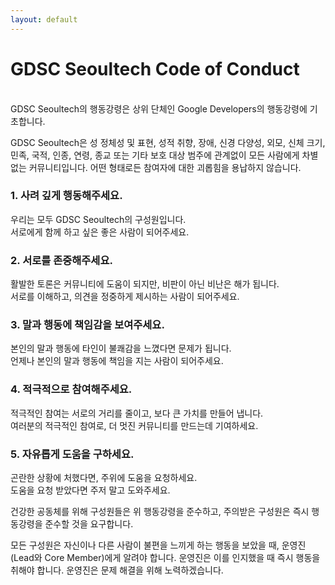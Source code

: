 ```yaml
---
layout: default
---
```


# GDSC Seoultech Code of Conduct
<br>
GDSC Seoultech의 행동강령은 상위 단체인 Google Developers의 행동강령에 기초합니다.

GDSC Seoultech은 성 정체성 및 표현, 성적 취향, 장애, 신경 다양성, 외모, 신체 크기, 민족, 국적, 인종, 연령, 종교 또는 기타 보호 대상 범주에 관계없이 모든 사람에게 차별 없는 커뮤니티입니다. 어떤 형태로든 참여자에 대한 괴롭힘을 용납하지 않습니다.

### 1. **사려 깊게 행동해주세요.**

우리는 모두 GDSC Seoultech의 구성원입니다. <br>
서로에게 함께 하고 싶은 좋은 사람이 되어주세요. 
   
### 2. **서로를 존중해주세요.**

활발한 토론은 커뮤니티에 도움이 되지만, 비판이 아닌 비난은 해가 됩니다. <br>
서로를 이해하고, 의견을 정중하게 제시하는 사람이 되어주세요.
   

### 3. **말과 행동에 책임감을 보여주세요.**

본인의 말과 행동에 타인이 불쾌감을 느꼈다면 문제가 됩니다.<br>
언제나 본인의 말과 행동에 책임을 지는 사람이 되어주세요.


### 4. **적극적으로 참여해주세요.**

적극적인 참여는 서로의 거리를 줄이고, 보다 큰 가치를 만들어 냅니다. <br>
여러분의 적극적인 참여로, 더 멋진 커뮤니티를 만드는데 기여하세요.


### 5. **자유롭게 도움을 구하세요.**

곤란한 상황에 처했다면, 주위에 도움을 요청하세요. <br>
도움을 요청 받았다면 주저 말고 도와주세요.


건강한 공동체를 위해 구성원들은 위 행동강령을 준수하고, 주의받은 구성원은 즉시 행동강령을 준수할 것을 요구합니다.

모든 구성원은 자신이나 다른 사람이 불편을 느끼게 하는 행동을 보았을 때, 운영진(Lead와 Core Member)에게 알려야 합니다. 운영진은 이를 인지했을 때 즉시 행동을 취해야 합니다. 운영진은 문제 해결을 위해 노력하겠습니다.
